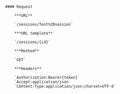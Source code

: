     #### Request

        ***URL**

        `/sessions/Test%20session`

        ***URL template**

        `/sessions/{id}`

        ***Method**

        `GET`

        ***Headers**

        `Authorization:Bearer{token}`
        `Accept:application/json`
        `Content-Type:application/json;charset=UTF-8`
